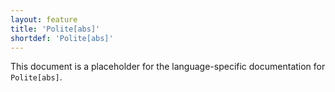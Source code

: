 ```yaml
---
layout: feature
title: 'Polite[abs]'
shortdef: 'Polite[abs]'
---
```


This document is a placeholder for the language-specific documentation
for `Polite[abs]`.
